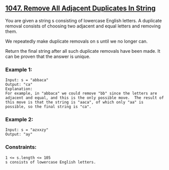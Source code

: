 ## [1047. Remove All Adjacent Duplicates In String](https://leetcode.com/problems/remove-all-adjacent-duplicates-in-string/)
You are given a string s consisting of lowercase English letters. A duplicate removal consists of choosing two adjacent and equal letters and removing them.

We repeatedly make duplicate removals on s until we no longer can.

Return the final string after all such duplicate removals have been made. It can be proven that the answer is unique.

 

### Example 1:
```
Input: s = "abbaca"
Output: "ca"
Explanation: 
For example, in "abbaca" we could remove "bb" since the letters are adjacent and equal, and this is the only possible move.  The result of this move is that the string is "aaca", of which only "aa" is possible, so the final string is "ca".
```
### Example 2:
```
Input: s = "azxxzy"
Output: "ay"
``` 

### Constraints:
```
1 <= s.length <= 105
s consists of lowercase English letters.
```
